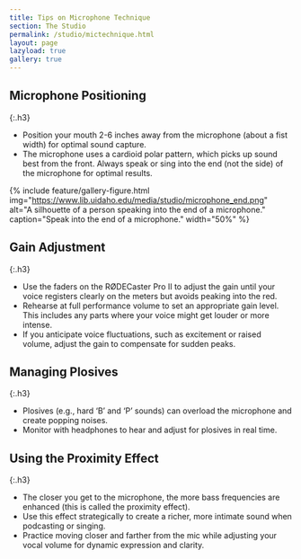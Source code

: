 ```yaml
---
title: Tips on Microphone Technique
section: The Studio
permalink: /studio/mictechnique.html
layout: page
lazyload: true
gallery: true
---
```


## Microphone Positioning
{:.h3}
- Position your mouth 2-6 inches away from the microphone (about a fist width) for optimal sound capture.
- The microphone uses a cardioid polar pattern, which picks up sound best from the front. Always speak or sing into the end (not the side) of the microphone for optimal results. 

{% include feature/gallery-figure.html img="https://www.lib.uidaho.edu/media/studio/microphone_end.png" alt="A silhouette of a person speaking into the end of a microphone." caption="Speak into the end of a microphone." width="50%" %}

## Gain Adjustment
{:.h3}
- Use the faders on the RØDECaster Pro II to adjust the gain until your voice registers clearly on the meters but avoids peaking into the red.
- Rehearse at full performance volume to set an appropriate gain level. This includes any parts where your voice might get louder or more intense.
- If you anticipate voice fluctuations, such as excitement or raised volume, adjust the gain to compensate for sudden peaks.

## Managing Plosives
{:.h3}
- Plosives (e.g., hard ‘B’ and ‘P’ sounds) can overload the microphone and create popping noises.
- Monitor with headphones to hear and adjust for plosives in real time.

## Using the Proximity Effect
{:.h3}
- The closer you get to the microphone, the more bass frequencies are enhanced (this is called the proximity effect).
- Use this effect strategically to create a richer, more intimate sound when podcasting or singing.
- Practice moving closer and farther from the mic while adjusting your vocal volume for dynamic expression and clarity.